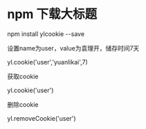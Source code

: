 npm
下载大标题  
====

npm install ylcookie --save

设置name为user，value为袁理开，储存时间7天

yl.cookie('user','yuanlikai',7) 

获取cookie

yl.cookie('user') 

删除cookie

yl.removeCookie('user') 
